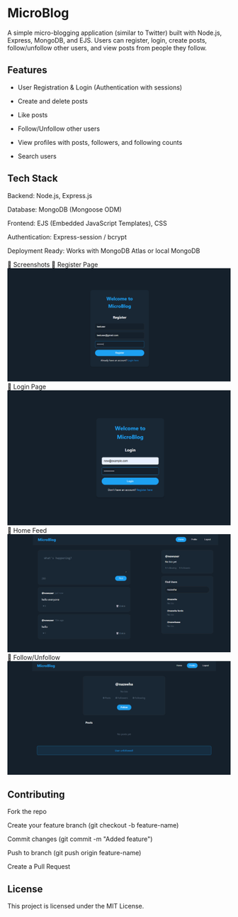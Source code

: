 # MicroBlog

A simple micro-blogging application (similar to Twitter) built with Node.js, Express, MongoDB, and EJS.
Users can register, login, create posts, follow/unfollow other users, and view posts from people they follow.

## Features

- User Registration & Login (Authentication with sessions)

- Create and delete posts

- Like posts

- Follow/Unfollow other users

- View profiles with posts, followers, and following counts

- Search users

## Tech Stack

Backend: Node.js, Express.js

Database: MongoDB (Mongoose ODM)

Frontend: EJS (Embedded JavaScript Templates), CSS

Authentication: Express-session / bcrypt

Deployment Ready: Works with MongoDB Atlas or local MongoDB

📸 Screenshots
🔹 Register Page
![Register Page](images/register.png)
🔹 Login Page
![login Page](images/login.png)
🔹 Home Feed
![home Page](images/feed.png)
🔹 Follow/Unfollow
![ Page](images/follow.png)

## Contributing

Fork the repo

Create your feature branch (git checkout -b feature-name)

Commit changes (git commit -m "Added feature")

Push to branch (git push origin feature-name)

Create a Pull Request

## License

This project is licensed under the MIT License.
